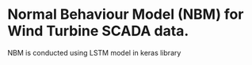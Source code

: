 # Normal Behaviour Model (NBM) for Wind Turbine SCADA data. 
NBM is conducted using LSTM model in keras library
